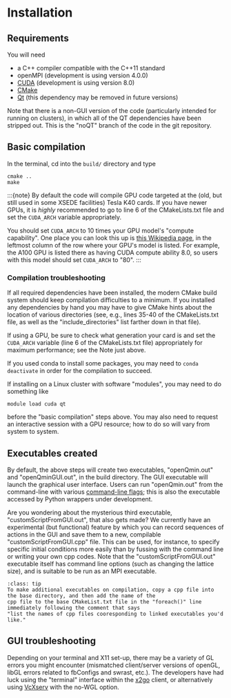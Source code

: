 # Installation

## Requirements

You will need 
* a C++ compiler compatible with the C++11 standard
* openMPI (development is using version 4.0.0)
* [CUDA](https://developer.nvidia.com/cuda-downloads) (development is using version 8.0)
* [CMake](https://cmake.org)
* [Qt](https://www.qt.io/) (this dependency may be removed in future versions)

Note that there is a non-GUI version of the code (particularly intended for running on clusters), in which all 
of the QT dependencies have been stripped out. This is the "noQT" branch of the code in the git repository.

## Basic compilation

In the terminal, cd into the `build/` directory and type
        
    cmake ..
    make
            
:::{note}
By default the code will compile GPU code targeted at the (old, but still used in some XSEDE facilities) Tesla K40 cards. If you have newer GPUs, it is *highly* recommended to go to line 6 of the CMakeLists.txt file and set the `CUDA_ARCH` variable appropriately. 

You should set `CUDA_ARCH` to 10 times your GPU model's "compute capability". One place you can look this up is [this Wikipedia page](https://en.wikipedia.org/wiki/CUDA#GPUs_supported), in the leftmost column of the row where your GPU's model is listed. For example, the A100 GPU is listed there as having CUDA compute ability 8.0, so users with this model should set `CUDA_ARCH` to "80".
:::

### Compilation troubleshooting

If all required dependencies have been installed, the modern CMake build system should keep compilation difficulties to a minimum. If you installed any dependencies by hand you may have to give CMake hints about the location of various directories (see, e.g., lines 35-40 of the CMakeLists.txt file, as well as the "include_directories" list farther down in that file).

If using a GPU, be sure to check what generation your card is and set the `CUDA_ARCH` variable (line 6 of the CMakeLists.txt file) appropriately for maximum performance; see the Note just above.

If you used conda to install some packages, you may need to `conda deactivate` in order for the compilation to succeed.

If installing on a Linux cluster with software "modules", you may need to do something like

    module load cuda qt 
    
before the "basic compilation" steps above. You may also need to request an interactive session with a GPU resource; how to do so will vary from system to system.


## Executables created

By default, the above steps will create two executables, "openQmin.out" and "openQminGUI.out", in the build directory.
The GUI executable will launch the graphical user interface. Users can run "openQmin.out" from the command-line with various [command-line flags](Command-Line-Options); this is also the executable accessed by Python wrappers under development. 

Are you wondering about the mysterious third executable, "customScriptFromGUI.out", that also gets made? We currently have
an experimental (but functional) feature by which you can record sequences of actions in the GUI and save them to a new,
compilable "customScriptFromGUI.cpp" file. This can be used, for instance, to specify specific initial conditions more easily
than by fussing with the command line or writing your own cpp codes. Note that the "customScriptFromGUI.out" executable 
itself has command line options (such as changing the lattice size), and is suitable to be run as an MPI executable.

```{admonition} For the pros
:class: tip
To make additional executables on compilation, copy a cpp file into the base directory, and then add the name of the 
cpp file to the base CMakeList.txt file in the "foreach()" line immediately following the comment that says
"list the names of cpp files cooresponding to linked executables you'd like."
```

## GUI troubleshooting

Depending on your terminal and X11 set-up, there may be a variety of GL errors you might encounter
(mismatched client/server versions of openGL, libGL errors related to fbConfigs and swrast, etc.).
The developers have had luck using the "terminal" interface within the [x2go](https://wiki.x2go.org/doku.php)
client, or alternatively using [VcXserv](https://sourceforge.net/projects/vcxsrv/) with the no-WGL option.